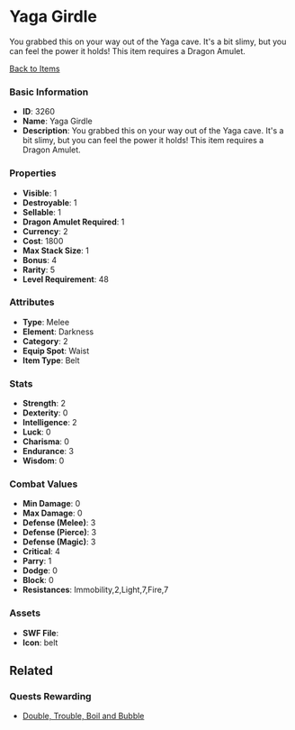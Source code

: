 # Yaga Girdle

You grabbed this on your way out of the Yaga cave.  It's a bit slimy, but you can feel the power it holds!  This item requires a Dragon Amulet.

[Back to Items](../items.md)

### Basic Information

- **ID**: 3260
- **Name**: Yaga Girdle
- **Description**: You grabbed this on your way out of the Yaga cave.  It&#039;s a bit slimy, but you can feel the power it holds!  This item requires a Dragon Amulet.

### Properties

- **Visible**: 1
- **Destroyable**: 1
- **Sellable**: 1
- **Dragon Amulet Required**: 1
- **Currency**: 2
- **Cost**: 1800
- **Max Stack Size**: 1
- **Bonus**: 4
- **Rarity**: 5
- **Level Requirement**: 48

### Attributes

- **Type**: Melee
- **Element**: Darkness
- **Category**: 2
- **Equip Spot**: Waist
- **Item Type**: Belt

### Stats

- **Strength**: 2
- **Dexterity**: 0
- **Intelligence**: 2
- **Luck**: 0
- **Charisma**: 0
- **Endurance**: 3
- **Wisdom**: 0

### Combat Values

- **Min Damage**: 0
- **Max Damage**: 0
- **Defense (Melee)**: 3
- **Defense (Pierce)**: 3
- **Defense (Magic)**: 3
- **Critical**: 4
- **Parry**: 1
- **Dodge**: 0
- **Block**: 0
- **Resistances**: Immobility,2,Light,7,Fire,7

### Assets

- **SWF File**: 
- **Icon**: belt

## Related

### Quests Rewarding

- [Double, Trouble, Boil and Bubble](../quests/521-double-trouble-boil-and-bubble.md)

